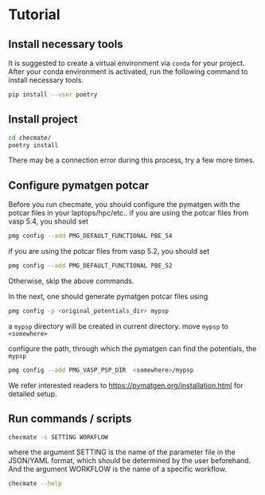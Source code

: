 # Tutorial

## Install necessary tools

It is suggested to create a virtual environment via `conda` for your project.  After your conda environment is activated, run the following command to install necessary tools.

```bash
pip install --user poetry
```

## Install project

```bash
cd checmate/
poetry install
```
There may be a connection error during this process, try a few more times.

## Configure pymatgen potcar
Before you run checmate, you should configure the pymatgen with the potcar files in your laptops/hpc/etc..
if you are using the potcar files from vasp 5.4, you should set 
```bash
pmg config --add PMG_DEFAULT_FUNCTIONAL PBE_54
```
if you are using the potcar files from vasp 5.2, you should set 
```bash
pmg config --add PMG_DEFAULT_FUNCTIONAL PBE_52
```
Otherwise, skip the above commands.

In the next, one should generate pymatgen potcar files using
```bash
pmg config -p <original_potentials_dir> mypsp
```
a `mypsp` directory will be created in current directory.
move `mypsp` to `<somewhere>`

configure the path, through which the pymatgen can find the potentials, the `mypsp`
```bash
pmg config --add PMG_VASP_PSP_DIR  <somewhere>/mypsp 
```

We refer interested readers to https://pymatgen.org/installation.html for detailed setup.


## Run commands / scripts 

```bash
checmate -s SETTING WORKFLOW
```
where the argument SETTING is the name of the parameter file in the JSON/YAML format, which should be determined by the user beforehand. And the argument WORKFLOW is the name of a specific workflow.

```bash
checmate --help
```


